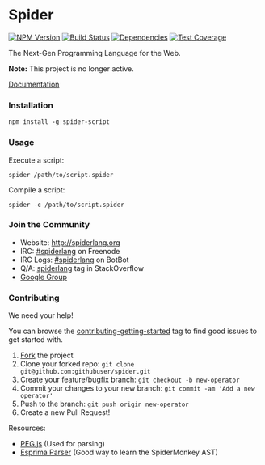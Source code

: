 Spider  
===

[![NPM Version](http://img.shields.io/npm/v/spider-script.svg?style=flat)](https://www.npmjs.org/package/spider-script) [![Build Status](https://img.shields.io/travis/alongubkin/spider.svg?style=flat)](http://travis-ci.org/alongubkin/spider) [![Dependencies](http://img.shields.io/david/alongubkin/spider.svg?style=flat)](https://david-dm.org/alongubkin/spider) [![Test Coverage](http://img.shields.io/coveralls/alongubkin/spider.svg?style=flat)](https://coveralls.io/r/alongubkin/spider)

The Next-Gen Programming Language for the Web. 

**Note:** This project is no longer active.

[Documentation](http://spiderlang.org/)

### Installation

    npm install -g spider-script
    
### Usage

Execute a script:

    spider /path/to/script.spider
    
Compile a script:

    spider -c /path/to/script.spider

### Join the Community

* Website: http://spiderlang.org 
* IRC: [#spiderlang](http://webchat.freenode.net/?channels=spiderlang) on Freenode
* IRC Logs: [#spiderlang](https://botbot.me/freenode/spiderlang/) on BotBot
* Q/A: [spiderlang](http://stackoverflow.com/questions/tagged/spiderlang) tag in StackOverflow
* [Google Group](http://groups.google.com/d/forum/spiderlang?hl=en)

### Contributing

We need your help! 

You can browse the [contributing-getting-started](https://github.com/alongubkin/spider/labels/contributing-getting-started) tag to find good issues to get started with.

 1. [Fork](https://github.com/alongubkin/spider/fork) the project
 2. Clone your forked repo: `git clone git@github.com:githubuser/spider.git`
 3. Create your feature/bugfix branch: `git checkout -b new-operator`
 4. Commit your changes to your new branch: `git commit -am 'Add a new operator'`
 5. Push to the branch: `git push origin new-operator`
 6. Create a new Pull Request!

Resources:

 * [PEG.js](http://pegjs.majda.cz/) (Used for parsing)
 * [Esprima Parser](http://esprima.org/demo/parse.html#]) (Good way to learn the SpiderMonkey AST)
